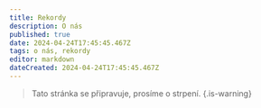 ```yaml
---
title: Rekordy
description: O nás
published: true
date: 2024-04-24T17:45:45.467Z
tags: o nás, rekordy
editor: markdown
dateCreated: 2024-04-24T17:45:45.467Z
---
```


> Tato stránka se připravuje, prosíme o strpení.
{.is-warning}
